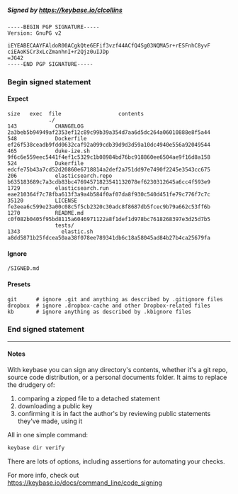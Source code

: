 ##### Signed by https://keybase.io/clcollins
```
-----BEGIN PGP SIGNATURE-----
Version: GnuPG v2

iEYEABECAAYFAldoR00ACgkQte6EFif3vzf44ACfQ4Sg03NQMA5r+rESFnhC8yvF
ciEAoKSCr3xLcZmanhnI+r2Qjz0uIJDp
=JG42
-----END PGP SIGNATURE-----

```

<!-- END SIGNATURES -->

### Begin signed statement 

#### Expect

```
size   exec  file                  contents                                                        
             ./                                                                                    
143            CHANGELOG           2a3beb5b94949af2353ef12c89c99b39a354d7aa6d5dc264a06010888e8f5a44
548            Dockerfile          ef26f538ceadb9fdd0632caf92a099cdb39d9d3d59a10dc4940e556a92049544
465            duke-ize.sh         9f6c6e559eec5441f4ef1c5329c1b08984bd76bc918860ee6504ae9f16d8a158
524            Dukerfile           edcfe75b43a7cd52d20860e6718814a2def2a751dd97e7490f2245e3543cc675
206            elasticsearch.repo  b635183689c7a3cdb83bc47694571823541132078ef6230312645a6cc4f593e9
1729           elasticsearch.run   eae210364f7c78fba613f3a9a4b584f0af07da8f930c540d451fe79c776f7c7c
35120          LICENSE             fe3eea6c599e23a00c08c5f5cb2320c30adc8f8687db5fcec9b79a662c53ff6b
1270           README.md           c0f082b0405f95bd8115a6046971122a8f1def1d978bc7618268397e3d25d7b5
               tests/                                                                              
1343             elastic.sh        a8dd5871b25fdcea50aa38f078ee789341db6c18a58045ad84b27b4ca25679fa
```

#### Ignore

```
/SIGNED.md
```

#### Presets

```
git      # ignore .git and anything as described by .gitignore files
dropbox  # ignore .dropbox-cache and other Dropbox-related files    
kb       # ignore anything as described by .kbignore files          
```

<!-- summarize version = 0.0.9 -->

### End signed statement

<hr>

#### Notes

With keybase you can sign any directory's contents, whether it's a git repo,
source code distribution, or a personal documents folder. It aims to replace the drudgery of:

  1. comparing a zipped file to a detached statement
  2. downloading a public key
  3. confirming it is in fact the author's by reviewing public statements they've made, using it

All in one simple command:

```bash
keybase dir verify
```

There are lots of options, including assertions for automating your checks.

For more info, check out https://keybase.io/docs/command_line/code_signing